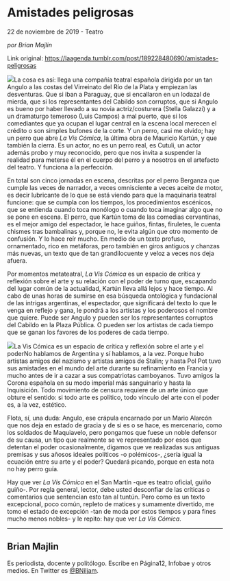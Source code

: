 # Amistades peligrosas



22 de noviembre de 2019 - Teatro

_por Brian Majlin_

Link original: https://laagenda.tumblr.com/post/189228480690/amistades-peligrosas

![](https://64.media.tumblr.com/b4aac567a2fd597fbc47fa7dc451fa14/3d1ab7632cf1853a-9b/s500x750/a15ce4eeb05c9152e4dbca5303ba934408b60936.jpg)La cosa es así: llega una compañía teatral española dirigida por un tan Angulo a las costas del Virreinato del Río de la Plata y empiezan las desventuras. Que si iban a Paraguay, que si encallaron en un lodazal de mierda, que si los representantes del Cabildo son corruptos, que si Angulo es bueno por haber llevado a su novia actriz/costurera (Stella Galazzi) y a un dramaturgo temeroso (Luis Campos) a mal puerto, que si los comediantes que ya ocupan el lugar central en la escena local merecen el crédito o son simples bufones de la corte. Y un perro, casi me olvido; hay un perro que abre *La Vis Cómica*, la última obra de Mauricio Kartún, y que también la cierra. Es un actor, no es un perro real, es Cutuli, un actor además probo y muy reconocido, pero que nos invita a suspender la realidad para meterse él en el cuerpo del perro y a nosotros en el artefacto del teatro. Y funciona a la perfección. 


En total son cinco jornadas en escena, descritas por el perro Berganza que cumple las veces de narrador, a veces omnisciente a veces aceite de motor, es decir lubricante de lo que se está viendo para que la maquinaria teatral funcione: que se cumpla con los tiempos, los procedimientos escénicos, que se entienda cuando toca monólogo o cuando toca imaginar algo que no se pone en escena. El perro, que Kartún toma de las comedias cervantinas, es el mejor amigo del espectador, le hace guiños, fintas, firuletes, le cuenta chismes tras bambalinas y, porque no, le evita algún que otro momento de confusión. Y lo hace reír mucho. En medio de un texto profuso, ornamentado, rico en metáforas, pero también en giros antiguos y chanzas más nuevas, un texto que de tan grandilocuente y veloz a veces nos deja afuera. 


Por momentos metateatral, *La Vis Cómica* es un espacio de crítica y reflexión sobre el arte y su relación con el poder de turno que, escapando del lugar común de la actualidad, Kartún lleva allá lejos y hace tiempo. Al cabo de unas horas de sumirse en esa búsqueda ontológica y fundacional de las intrigas argentinas, el espectador, que significará del texto lo que le venga en reflejo y gana, le pondrá a los artistas y los poderosos el nombre que quiere. Puede ser Angulo y pueden ser los representantes corruptos del Cabildo en la Plaza Pública. O pueden ser los artistas de cada tiempo que se ganan los favores de los poderes de cada tiempo. 


![](https://64.media.tumblr.com/b4aac567a2fd597fbc47fa7dc451fa14/3d1ab7632cf1853a-9b/s500x750/a15ce4eeb05c9152e4dbca5303ba934408b60936.jpg)La Vis Cómica es un espacio de crítica y reflexión sobre el arte y el poderNo hablamos de Argentina y sí hablamos, a la vez. Porque hubo artistas amigos del nazismo y artistas amigos de Stalin; y hasta Pol Pot tuvo sus amistades en el mundo del arte durante su refinamiento en Francia y mucho antes de ir a cazar a sus compatriotas camboyanos. Tuvo amigos la Corona española en su modo imperial más sanguinario y hasta la lnquisición. Todo movimiento de censura requiere de un arte único que obture el sentido: si todo arte es político, todo vínculo del arte con el poder es, a la vez, estético. 


Flota, sí, una duda: Angulo, ese crápula encarnado por un Mario Alarcón que nos deja en estado de gracia y de si es o se hace, es mercenario, como los soldados de Maquiavelo, pero pongamos que fuese un noble defensor de su causa, un tipo que realmente se ve representado por esos que detentan el poder ocasionalmente, digamos que ve realizadas sus antiguas premisas y sus añosos ideales políticos -o polémicos-, ¿sería igual la ecuación entre su arte y el poder? Quedará picando, porque en esta nota no hay perro guía. 


Hay que ver *La Vis Cómica* en el San Martín -que es teatro oficial, guiño guiño-. Por regla general, lector, debe usted desconfiar de las críticas o comentarios que sentencian esto tan al tuntún. Pero como es un texto excepcional, poco común, repleto de matices y sumamente divertido, me tomo el estado de excepción -tan de moda por estos tiempos y para fines mucho menos nobles- y le repito: hay que ver *La Vis Cómica*.




---

Brian Majlin
------------

Es periodista, docente y politólogo. Escribe en Página12, Infobae y otros medios. En Twitter es [@BNiljam](https://twitter.com/BNiljam).

